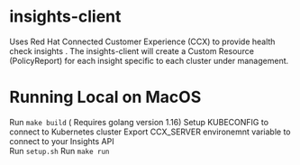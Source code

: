 # insights-client

Uses Red Hat Connected Customer Experience (CCX) to provide health check insights . The insights-client will create a Custom Resource (PolicyReport) for each insight specific to each cluster under management.

# Running Local on MacOS
  Run `make build` ( Requires golang version 1.16)
  Setup KUBECONFIG to connect to Kubernetes cluster
  Export CCX_SERVER environemnt variable to connect to your Insights API  
  Run `setup.sh`
  Run `make run`
